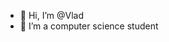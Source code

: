 - 👋 Hi, I’m @Vlad
- 👀 I’m a computer science student


<!---
Vladushca/Vladushca is a ✨ special ✨ repository because its `README.md` (this file) appears on your GitHub profile.
You can click the Preview link to take a look at your changes.
--->
